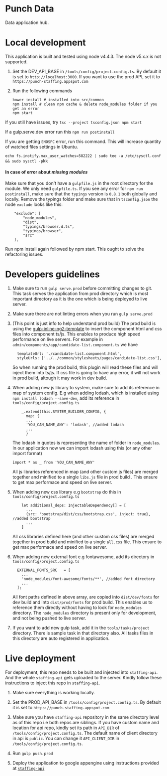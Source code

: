 # Punch Data
Data application hub.


# Local development

This application is built and tested using node v4.4.3. The node v5.x.x is not supported.

1. Set the DEV_API_BASE in `/tools/config/project.config.ts`. By default it is set to 
`http://localhost:3000`. If you want to use the prod API, set it to `https://punch-staffing.appspot.com`

2. Run the following commands
    ```
    bower install # installed into src/common
    npm install # clean npm cache & delete node_modules folder if you get an error
    npm start
    ```

If you still have issues, try
    ```
    tsc --project tsconfig.json
    npm start
    ```

If a gulp.serve.dev error run this `npm run postinstall`

If you are getting `ENOSPC` error, run this command. This will increase quantity of watched files 
settings in Ubuntu.

`echo fs.inotify.max_user_watches=582222 | sudo tee -a /etc/sysctl.conf && sudo sysctl -p`kk

#### In case of error about _missing modules_
Make sure that you don't have a `gulpfile.js` in the root directory for the module. We only need `gulpfile.ts`.
If you see any error for `npm run postinstall`, make sure that the `typings` version is `0.8.1` both globally and locally. Remove the typings folder and make sure that in `tsconfig.json` the node `exclude` looks like this:
```
    "exclude": [
        "node_modules",
        "dist",
        "typings/browser.d.ts",
        "typings/browser",
        "src"
    ],
```
Run npm install again followed by npm start. This ought to solve the refactoring issues.

# Developers guidelines

1. Make sure to run `gulp serve.prod` before committing changes to git. This task serves the application from 
prod directory which is most important directory as it is the one which is being deployed to live server.

2. Make sure there are not linting errors when you run `gulp serve.prod`

3. (This point is just info to help understand prod build) The prod build is using the [gulp-inline-ng2-template](https://github.com/ludohenin/gulp-inline-ng2-template)
to insert the component html and css files into component ts/js. This enables to produce 
high speed performance on live servers. For example in `admin/components/app/candidate-list.component.ts` we have
    ```
      templateUrl: './candidate-list.component.html',
      styleUrls: ['../../common/stylesheets/pages/candidate-list.css'],
    ```
    So when running the prod build, this plugin will read these files and will inject them into ts/js. If css file is going to have any error, it will not work in prod build, altough it may work in dev build.

4. When adding new js library to system, make sure to add its reference in map of system config. E.g when adding
    lodash, which is installed using `npm install lodash --save-dev`, add its reference in `tools/config/project.config.ts`
    ```
        _.extend(this.SYSTEM_BUILDER_CONFIG, {
          map: {
          ...
          'YOU_CAN_NAME_ANY': 'lodash', //added lodash
          ...
          }
    ```
      The lodash in quotes is representing the name of folder in `node_modules`. In our application now we can 
      import lodash using this (or any other import format)
      ```
      import * as _ from 'YOU_CAN_NAME_ANY'
      ```
      All js libraries referenced in map (and other custom js files) are merged together 
      and minified to a single `libs.js` file in prod build . This ensure to get max
      performace and speed on live server.

5. When adding new css library e.g `bootstrap` do this in `tools/config/project.config.ts`
    ```    
        let additional_deps: InjectableDependency[] = [
          ...
          {src: 'bootstrap/dist/css/bootstrap.css', inject: true}, //added bootstrap
          ...
        ]
    ```
    All css libraries defined here (and other custom css files) are merged together in prod build 
    and minified to a single `all.css` file. This ensure to get max performace and speed 
    on live server.

6. When adding new external font e.g fontawesome, add its directory in `tools/config/project.config.ts`
    ```
      EXTERNAL_FONTS_SRC   = [
        ...
        'node_modules/font-awesome/fonts/**', //added font directory
        ...
      ];
    ```
    All font paths defined in above array, are copied into `dist/dev/fonts` for dev build and into
    `dist/prod/fonts` for prod build. This enables us to reference them directly without having to
    look for `node_modules` directory. The `node_modules` directory is present only for 
    development, and not being pushed to live server.

7. If you want to add new gulp task, add it in the `tools/tasks/project` directory. There is sample task in 
that directory also. All tasks files in this directory are auto registered in application.


# Live deployment

For deployment, this repo needs to be built and injected into `staffing-api`. And the whole `staffing-api` 
gets uploaded to the server. Kindly follow these instructions to inject this repo in `staffing-api`.

1. Make sure everything is working locally.

2. Set the PROD_API_BASE in `/tools/config/project.config.ts`. By default it is set to 
`https://punch-staffing.appspot.com`

3. Make sure you have `staffing-api` repository in the same directory level as of this repo i.e both repos are 
siblings. If you have custom 
name and location for api repo, kindly set its path in `API_DIR` of `/tools/config/project.config.ts`. 
The default name of client directory in api is `public`. You can change it `API_CLIENT_DIR` in 
`/tools/config/project.config.ts`.

4. Run `gulp push.prod`

5. Deploy the application to google appengine using instructions provided at 
[`staffing-api`](https://github.com/punchagency/staffing-api)
